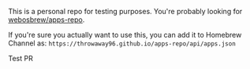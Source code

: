 This is a personal repo for testing purposes. You're probably looking for [webosbrew/apps-repo](https://github.com/webosbrew/apps-repo).

If you're sure you actually want to use this, you can add it to Homebrew Channel as: `https://throwaway96.github.io/apps-repo/api/apps.json`

Test PR
